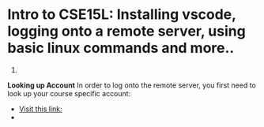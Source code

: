 # Intro to CSE15L: Installing vscode, logging onto a remote server, using basic linux commands and more..

1)

**Looking up Account**
In order to log onto the remote server, you first need to look up your course specific account:

*  [Visit this link:]([https://google.com](https://sdacs.ucsd.edu/~icc/index.php))
*

